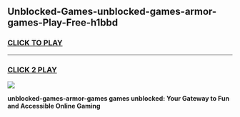
## Unblocked-Games-unblocked-games-armor-games-Play-Free-h1bbd
<h3>
<a href="https://premium76.site?title=unblocked-games-armor-games&ref=23A">CLICK TO PLAY</a></h3>
<hr>

<h3>
<a href="https://premium76.site?title=unblocked-games-armor-games&ref=23A">CLICK 2 PLAY</a>
  
</h3>

<a href="https://premium76.site?title=unblocked-games-armor-games&ref=23A"><img src="https://clearcache.store/games.png"></a>


**unblocked-games-armor-games games unblocked: Your Gateway to Fun and Accessible Online Gaming**
